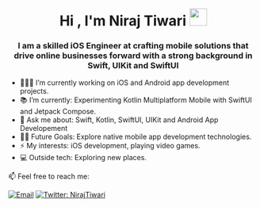 <h1 align="center"><b>Hi , I'm Niraj Tiwari </b><img src="https://media.giphy.com/media/hvRJCLFzcasrR4ia7z/giphy.gif" width="35"></h1>

<h3 align="center">I am a skilled iOS Engineer at crafting mobile solutions that drive online businesses forward with a strong background in Swift, UIKit and SwiftUI </h3>

- 🧑🏽‍💻 I’m currently working on iOS and Android app development projects.
- 📚 I’m currently: Experimenting Kotlin Multiplatform Mobile with SwiftUI and Jetpack Compose.
- 💬 Ask me about: Swift, Kotlin, SwiftUI, UIKit and Android App Developement
- 💪🏼 Future Goals: Explore native mobile app development technologies.
- ⚡ My interests: iOS development, playing video games.
- 💻 Outside tech: Exploring new places.

📫  Feel free to reach me:

[![Email](https://img.shields.io/badge/Email-tniraj7@gmail.com%20-blue?style=style=plastic&logo=appveyor)](mailto:tniraj7@gmail.com?)
[![Twitter: NirajTiwari](https://img.shields.io/twitter/follow/NirajTiwari?color=green&style=style=plastic&logo=appveyor)](https://twitter.com/NirajTiwari_)
